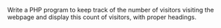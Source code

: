 Write a PHP program to keep track of the number of visitors visiting the webpage and display this count of visitors, with proper headings.
